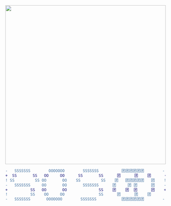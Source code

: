 	
<img src="https://i.ooxx.ooo/i/ZTQ0Z.png" style="width: 100%; height: 500px;">



```DIFF
-   SSSSSSS        OOOOOOO        SSSSSSS          团团团团团团        -
+  SS       SS   OO     OO      SS       SS      团      团    团      +
! SS         SS OO       OO    SS         SS    团   团团团团团   团    !
-   SSSSSSS     OO       OO       SSSSSSS      团     团 团      团    -
+          SS   OO       OO              SS    团    团  团      团    +
!          SS    OO     OO               SS      团      团    团      !
-   SSSSSSS       OOOOOOO        SSSSSSS           团团团团团团        -
```



<!--<img align="right"  src="https://tu.zbhz.org/i/2025/10/23/3wtv9g.png" />-->

